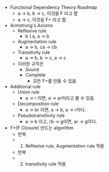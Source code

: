 - Functional Dependency Theory Roadmap
	- a -> b, b -> c, 이것을 F 라고 함
	- a -> c, 이것을 F+ 라고 함
- Armstrong's Axioms
	- Reflexive rule
		- b ( a, a -> b
	- Augmentation rule
		- a -> b, ca -> cb
	- Transitivity rule
		- a -> b, b -> c, a -> c
	- 이러한 규칙은
		- Sound
		- Complete
			- 모든 F+를 만들 수 있음
- Additional rule
	- Union rule
		- a -> r 이면, a -> ar이라고 볼 수 있음
	- Decomposition rule
		- a -> br 이면, a -> b, a -> r이다.
	- Pseudotransitivity rule
		- a -> b 이고, rb -> g이면, ar -> g이다.
- F+(F Closure) 만드는 algorithm
	- 반복
	- 1) Reflexive rule, Augmentation rule 적용
	- 반복
	- 2) transitivity rule 적용